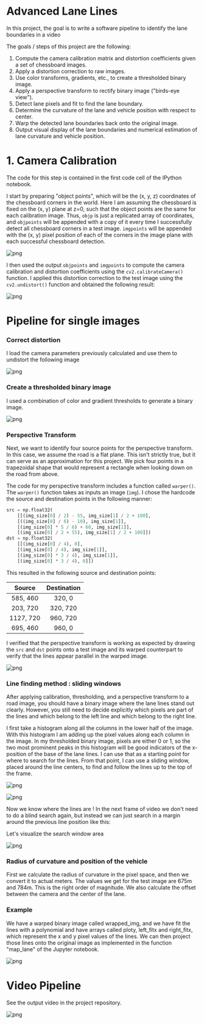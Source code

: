 
# Advanced Lane Lines

In this project, the goal is to write a software pipeline to identify the lane boundaries in a video

The goals / steps of this project are the following:
1. Compute the camera calibration matrix and distortion coefficients given a set of chessboard images.
2. Apply a distortion correction to raw images.
3. Use color transforms, gradients, etc., to create a thresholded binary image.
4. Apply a perspective transform to rectify binary image ("birds-eye view").
5. Detect lane pixels and fit to find the lane boundary.
6. Determine the curvature of the lane and vehicle position with respect to center.
7. Warp the detected lane boundaries back onto the original image.
8. Output visual display of the lane boundaries and numerical estimation of lane curvature and vehicle position.


# 1. Camera Calibration

The code for this step is contained in the first code cell of the IPython notebook.

I start by preparing "object points", which will be the (x, y, z) coordinates of the chessboard corners in the world. Here I am assuming the chessboard is fixed on the (x, y) plane at z=0, such that the object points are the same for each calibration image.  Thus, `objp` is just a replicated array of coordinates, and `objpoints` will be appended with a copy of it every time I successfully detect all chessboard corners in a test image.  `imgpoints` will be appended with the (x, y) pixel position of each of the corners in the image plane with each successful chessboard detection.  


![png](output_5_0.png)


I then used the output `objpoints` and `imgpoints` to compute the camera calibration and distortion coefficients using the `cv2.calibrateCamera()` function.  I applied this distortion correction to the test image using the `cv2.undistort()` function and obtained the following result:


![png](output_7_1.png)


# Pipeline for single images

### Correct distortion

I load the camera parameters previously calculated and use them to undistort the following image


![png](output_12_0.png)


### Create a thresholded binary image

I used a combination of color and gradient thresholds to generate a binary image.

![png](output_23_0.png)


### Perspective Transform

Next, we want to identify four source points for the perspective transform. In this case, we assume the road is a flat plane. This isn't strictly true, but it can serve as an approximation for this project. We pick four points in a trapezoidal shape that would represent a rectangle when looking down on the road from above.

The code for my perspective transform includes a function called `warper()`.  The `warper()` function takes as inputs an image (`img`).  I chose the hardcode the source and destination points in the following manner:

```python
src = np.float32(
    [[(img_size[0] / 2) - 55, img_size[1] / 2 + 100],
    [((img_size[0] / 6) - 10), img_size[1]],
    [(img_size[0] * 5 / 6) + 60, img_size[1]],
    [(img_size[0] / 2 + 55), img_size[1] / 2 + 100]])
dst = np.float32(
    [[(img_size[0] / 4), 0],
    [(img_size[0] / 4), img_size[1]],
    [(img_size[0] * 3 / 4), img_size[1]],
    [(img_size[0] * 3 / 4), 0]])
```

This resulted in the following source and destination points:

| Source        | Destination   | 
|:-------------:|:-------------:| 
| 585, 460      | 320, 0        | 
| 203, 720      | 320, 720      |
| 1127, 720     | 960, 720      |
| 695, 460      | 960, 0        |

I verified that the perspective transform is working as expected by drawing the `src` and `dst` points onto a test image and its warped counterpart to verify that the lines appear parallel in the warped image.

![png](output_29_1.png)


### Line finding method : sliding windows

After applying calibration, thresholding, and a perspective transform to a road image, you should have a binary image where the lane lines stand out clearly. However, you still need to decide explicitly which pixels are part of the lines and which belong to the left line and which belong to the right line.

I first take a histogram along all the columns in the lower half of the image. With this histogram I am adding up the pixel values along each column in the image. In my thresholded binary image, pixels are either 0 or 1, so the two most prominent peaks in this histogram will be good indicators of the x-position of the base of the lane lines. I can use that as a starting point for where to search for the lines. From that point, I can use a sliding window, placed around the line centers, to find and follow the lines up to the top of the frame.


![png](output_33_1.png)



![png](output_36_1.png)


Now we know where the lines are ! In the next frame of video we don't need to do a blind search again, but instead we can just search in a margin around the previous line position like this:


Let's visualize the search window area 





![png](output_40_1.png)


### Radius of curvature and position of the vehicle

First we calculate the radius of curvature in the pixel space, and then we convert it to actual meters. The values we get for the test image are 675m and 784m. This is the right order of magnitude. We also calculate the offset between the camera and the center of the lane.


### Example

We have a warped binary image called wrapped_img, and we have fit the lines with a polynomial and have arrays called ploty, left_fitx and right_fitx, which represent the x and y pixel values of the lines. We can then project those lines onto the original image as implemented in the function "map_lane" of the Jupyter notebook.


![png](output_48_1.png)


# Video Pipeline

See the output video in the project repository.




![png](output_59_0.png)

